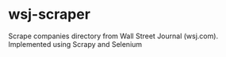 # wsj-scraper
Scrape companies directory from Wall Street Journal (wsj.com). Implemented using Scrapy and Selenium
